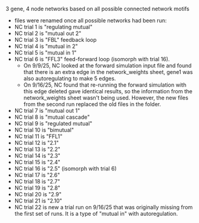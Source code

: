 3 gene, 4 node networks based on all possible connected network motifs
- files were renamed once all possible networks had been run: 
- NC trial 1 is "regulating mutual"
- NC trial 2 is "mutual out 2"
- NC trial 3 is "FBL" feedback loop
- NC trial 4 is "mutual in 2"
- NC trial 5 is "mutual in 1" 
- NC trial 6 is "FFL3" feed-forward loop (isomorph with trial 16).
  - On 9/9/25, NC looked at the forward simulation input file and found that there is an extra edge in the network_weights sheet, gene1 was also autoregulating to make 5 edges.
  - On 9/16/25, NC found that re-running the forward simulation with this edge deleted gave identical results, so the information from the network_weights sheet wasn't being used. However, the new files from the second run replaced the old files in the folder.
- NC trial 7 is "mutual out 1"
- NC trial 8 is "mutual cascade"
- NC trial 9 is "regulated mutual"
- NC trial 10 is "bimutual"
- NC trial 11 is "FFL1"
- NC trial 12 is "2.1"
- NC trial 13 is "2.2" 
- NC trial 14 is "2.3"
- NC trial 15 is "2.4"
- NC trial 16 is "2.5" (isomorph with trial 6)
- NC trial 17 is "2.6"
- NC trial 18 is "2.7"
- NC trial 19 is "2.8"
- NC trial 20 is "2.9"
- NC trial 21 is "2.10"
- NC trial 22 is new a trial run on 9/16/25 that was originally missing from the first set of runs. It is a type of "mutual in" with autoregulation.

